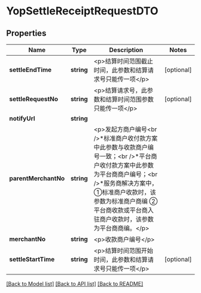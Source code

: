 # YopSettleReceiptRequestDTO

## Properties
Name | Type | Description | Notes
------------ | ------------- | ------------- | -------------
**settleEndTime** | **string** | &lt;p&gt;结算时间范围截止时间，此参数和结算请求号只能传一项&lt;/p&gt; | [optional] 
**settleRequestNo** | **string** | &lt;p&gt;结算请求号，此参数和结算时间范围参数只能传一项&lt;/p&gt; | [optional] 
**notifyUrl** | **string** |  | 
**parentMerchantNo** | **string** | &lt;p&gt;发起方商户编号&lt;br /&gt;*标准商户收付款方案中此参数与收款商户编号一致；&lt;br /&gt;*平台商户收付款方案中此参数为平台商商户编号；&lt;br /&gt;*服务商解决方案中，①标准商户收款时，该参数为标准商户商编 ②平台商收款或平台商入驻商户收款时，该参数为平台商商编。&lt;/p&gt; | 
**merchantNo** | **string** | &lt;p&gt;收款商户编号&lt;/p&gt; | 
**settleStartTime** | **string** | &lt;p&gt;结算时间范围开始时间，此参数和结算请求号只能传一项&lt;/p&gt; | [optional] 

[[Back to Model list]](../README.md#documentation-for-models) [[Back to API list]](../README.md#documentation-for-api-endpoints) [[Back to README]](../README.md)


